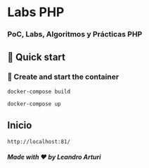 <h1>
  Labs PHP
</h1>

<h3>
PoC, Labs, Algoritmos y Prácticas PHP
</h3>

## 🚀 Quick start

### 🐳 Create and start the container 
`docker-compose build`

`docker-compose up`

## Inicio
`http://localhost:81/`

##### Made with ❤️ by Leandro Arturi

